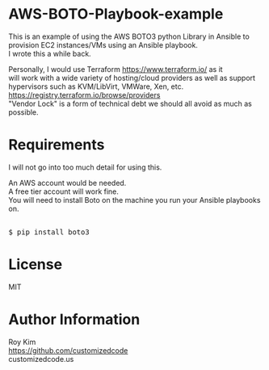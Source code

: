 AWS-BOTO-Playbook-example  
====================  

This is an example of using the AWS BOTO3 python Library in Ansible to  
provision EC2 instances/VMs using an Ansible playbook.  
I wrote this a while back.  

Personally, I would use Terraform https://www.terraform.io/ as it  
will work with a wide variety of hosting/cloud providers as well as support  
hypervisors such as KVM/LibVirt, VMWare, Xen, etc.  
https://registry.terraform.io/browse/providers   
"Vendor Lock" is a form of technical debt we should all avoid as much as possible.  

Requirements
============
I will not go into too much detail for using this.  

An AWS account would be needed.  
A free tier account will work fine.  
You will need to install Boto on the machine you run your Ansible playbooks on.

<pre>  
$ pip install boto3    
</pre>  

License
=======

MIT  


Author Information
================
Roy Kim  
https://github.com/customizedcode  
customizedcode.us  
